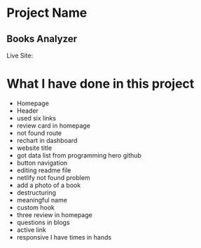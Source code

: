# Project Name
## Books Analyzer
Live Site:

# What I have done in this project
<ul>
<li>Homepage</li>
<li>Header</li>
<li>used six links</li>
<li>review card in homepage</li>
<li>not found route</li>
<li>rechart in dashboard</li>
<li>website title</li>
<li>got data list from programming hero github</li>
<li>button navigation</li>
<li>editing readme file</li>
<li>netlify not found problem</li>
<li>add a photo of a book</li>
<li>destructuring</li>
<li>meaningful name</li>
<li>custom hook</li>
<li>three review in homepage</li>
<li>questions in blogs</li>
<li>active link</li>
<li>responsive I have times in hands</li>
</ul>